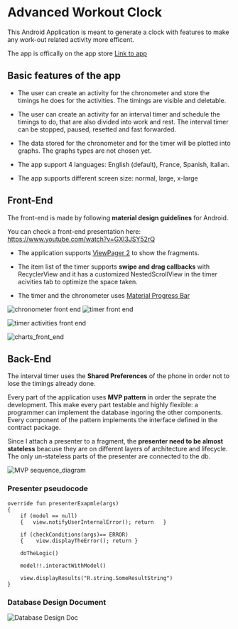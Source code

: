 # Advanced Workout Clock

This Android Application is meant to generate a clock with features to make any work-out related activity more efficent.

The app is offically on the app store [Link to app](https://play.google.com/store/apps/details?id=com.andrea.advanced_workout_clock)

## Basic features of the app

* The user can create an activity for the chronometer and store the timings he does for the activities. The timings are visible and deletable.

* The user can create an activity for an interval timer and schedule the timings to do, that are also divided into work and rest. The interval timer can be stopped, paused, resetted and fast forwarded. 

* The data stored for the chronometer and for the timer will be plotted into graphs. The graphs types are not chosen yet.

* The app support 4 languages: English (default), France, Spanish, Italian.

* The app supports different screen size: normal, large, x-large
## Front-End

The front-end is made by following **material design guidelines** for Android.

You can check a front-end presentation here: https://www.youtube.com/watch?v=GXI3JSY52rQ

* The application supports [ViewPager 2](https://developer.android.com/jetpack/androidx/releases/viewpager2) to show the fragments.

* The item list of the timer supports **swipe and drag callbacks** with RecyclerView and it has a customized NestedScrollView in the timer acivities tab to optimize the space taken.

* The timer and the chronometer uses [Material Progress Bar](https://github.com/zhanghai/MaterialProgressBar)

![chronometer front end](images/chrono_front_end.png) ![timer front end](images/timer_front_end.png)

![timer activities front end](images/timerActivities_fron_end.png)

![charts_front_end](images/charts.png)

## Back-End

The interval timer uses the **Shared Preferences** of the phone in order not to lose the timings already done. 

Every part of the application uses **MVP pattern** in order the seprate the development. This make every part testable and highly flexible: a programmer can implement the database ingoring the other components.
Every component of the pattern implements the interface defined in the contract package.

Since I attach a presenter to a fragment, the **presenter need to be almost stateless** beacuse they are on different layers of architecture and lifecycle.
The only un-stateless parts of the presenter are connected to the db.

![MVP sequence_diagram](images/MVP_sequence.png)

### Presenter pseudocode

```
override fun presenterExapmle(args)
{
    if (model == null)
    {   view.notifyUserInternalError(); return   }

    if (checkConditions(args)== ERROR)
    {    view.displayTheError(); return }

    doTheLogic()

    model!!.interactWithModel()

    view.displayResults("R.string.SomeResultString")
}
```

### Database Design Document

![Database Design Doc](images/DB_DOC.jpg)
